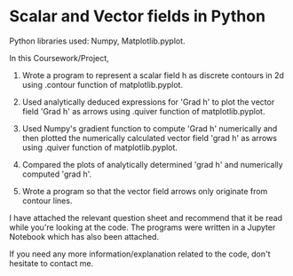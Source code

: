 # Scalar and Vector fields in Python

Python libraries used: Numpy, Matplotlib.pyplot.

In this Coursework/Project,

1) Wrote a program to represent a scalar field h as discrete contours in 2d using .contour function of matplotlib.pyplot.

2) Used analytically deduced expressions for 'Grad h' to plot the vector field 'Grad h' as arrows using .quiver function of matplotlib.pyplot.

3) Used Numpy's gradient function to compute 'Grad h' numerically and then plotted the numerically calculated vector field 'grad h' as arrows using .quiver function of matplotlib.pyplot.

4) Compared the plots of analytically determined 'grad h' and numerically computed 'grad h'.

5) Wrote a program so that the vector field arrows only originate from contour lines.

I have attached the relevant question sheet and recommend that it be read while you're looking at the code. The programs were written in a Jupyter Notebook which has also been attached.

If you need any more information/explanation related to the code, don't hesitate to contact me.

